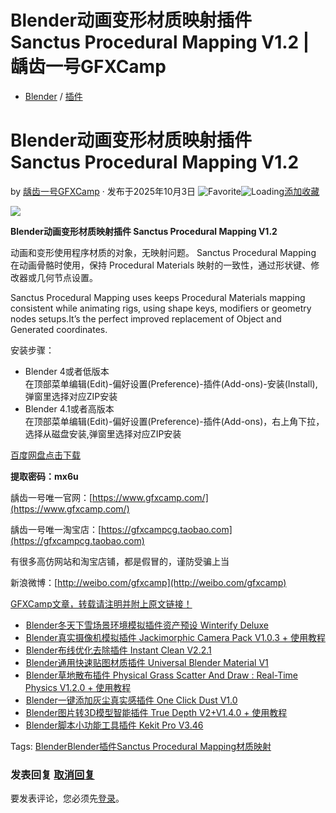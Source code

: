 # Blender动画变形材质映射插件 Sanctus Procedural Mapping V1.2 | 龋齿一号GFXCamp

-   [Blender](https://www.gfxcamp.com/category/plug-ins/blender/) / [插件](https://www.gfxcamp.com/category/plug-ins/)

# Blender动画变形材质映射插件 Sanctus Procedural Mapping V1.2

by [龋齿一号GFXCamp](https://www.gfxcamp.com/author/gfxcamp/ "文章作者 龋齿一号GFXCamp") · 发布于2025年10月3日 ![Favorite](https://www.gfxcamp.com/wp-content/plugins/wp-favorite-posts/img/star.png "Favorite")![Loading](https://www.gfxcamp.com/wp-content/plugins/wp-favorite-posts/img/loading.gif "Loading")[添加收藏](?wpfpaction=add&postid=129863 "添加收藏")

![](https://www.gfxcamp.com/wp-content/uploads/2025/10/Sanctus-Procedural-Mapping.jpg)

**Blender动画变形材质映射插件 Sanctus Procedural Mapping V1.2**

动画和变形使用程序材质的对象，无映射问题。 Sanctus Procedural Mapping 在动画骨骼时使用，保持 Procedural Materials 映射的一致性，通过形状键、修改器或几何节点设置。

Sanctus Procedural Mapping uses keeps Procedural Materials mapping consistent while animating rigs, using shape keys, modifiers or geometry nodes setups.It’s the perfect improved replacement of Object and Generated coordinates.

安装步骤：

-   Blender 4或者低版本  
    在顶部菜单编辑(Edit)-偏好设置(Preference)-插件(Add-ons)-安装(Install),弹窗里选择对应ZIP安装
-   Blender 4.1或者高版本  
    在顶部菜单编辑(Edit)-偏好设置(Preference)-插件(Add-ons)，右上角下拉，选择从磁盘安装,弹窗里选择对应ZIP安装

[百度网盘点击下载](https://pan.baidu.com/s/18YaZIe2OrHmBZOjUK8qNsg?pwd=mx6u)

**提取密码：mx6u**

龋齿一号唯一官网：[https://www.gfxcamp.com/](https://www.gfxcamp.com/)

龋齿一号唯一淘宝店：[https://gfxcampcg.taobao.com](https://gfxcampcg.taobao.com)

有很多高仿网站和淘宝店铺，都是假冒的，谨防受骗上当

新浪微博：[http://weibo.com/gfxcamp](http://weibo.com/gfxcamp)

[GFXCamp文章，转载请注明并附上原文链接！](https://www.gfxcamp.com)

-   [![Blender冬天下雪场景环境模拟插件资产预设 Winterify Deluxe](data:image/gif;base64,R0lGODlhAQABAIAAAAAAAP///yH5BAEAAAAALAAAAAABAAEAAAIBRAA7)](https://www.gfxcamp.com/winterify-deluxe/)[Blender冬天下雪场景环境模拟插件资产预设 Winterify Deluxe](https://www.gfxcamp.com/winterify-deluxe/)
-   [![Blender真实摄像机模拟插件 Jackimorphic Camera Pack V1.0.3 + 使用教程](data:image/gif;base64,R0lGODlhAQABAIAAAAAAAP///yH5BAEAAAAALAAAAAABAAEAAAIBRAA7)](https://www.gfxcamp.com/jackimorphic-camera-pack/)[Blender真实摄像机模拟插件 Jackimorphic Camera Pack V1.0.3 + 使用教程](https://www.gfxcamp.com/jackimorphic-camera-pack/)
-   [![Blender布线优化去除插件 Instant Clean V2.2.1](data:image/gif;base64,R0lGODlhAQABAIAAAAAAAP///yH5BAEAAAAALAAAAAABAAEAAAIBRAA7)](https://www.gfxcamp.com/instant-clean/)[Blender布线优化去除插件 Instant Clean V2.2.1](https://www.gfxcamp.com/instant-clean/)
-   [![Blender通用快速贴图材质插件 Universal Blender Material V1](data:image/gif;base64,R0lGODlhAQABAIAAAAAAAP///yH5BAEAAAAALAAAAAABAAEAAAIBRAA7)](https://www.gfxcamp.com/universal-blender-material/)[Blender通用快速贴图材质插件 Universal Blender Material V1](https://www.gfxcamp.com/universal-blender-material/)
-   [![Blender草地散布插件 Physical Grass Scatter And Draw : Real-Time Physics V1.2.0 + 使用教程](data:image/gif;base64,R0lGODlhAQABAIAAAAAAAP///yH5BAEAAAAALAAAAAABAAEAAAIBRAA7)](https://www.gfxcamp.com/physical-grass-scatter-and-draw/)[Blender草地散布插件 Physical Grass Scatter And Draw : Real-Time Physics V1.2.0 + 使用教程](https://www.gfxcamp.com/physical-grass-scatter-and-draw/)
-   [![Blender一键添加灰尘真实感插件 One Click Dust V1.0](data:image/gif;base64,R0lGODlhAQABAIAAAAAAAP///yH5BAEAAAAALAAAAAABAAEAAAIBRAA7)](https://www.gfxcamp.com/one-click-dust/)[Blender一键添加灰尘真实感插件 One Click Dust V1.0](https://www.gfxcamp.com/one-click-dust/)
-   [![Blender图片转3D模型智能插件 True Depth V2+V1.4.0 + 使用教程](data:image/gif;base64,R0lGODlhAQABAIAAAAAAAP///yH5BAEAAAAALAAAAAABAAEAAAIBRAA7)](https://www.gfxcamp.com/true-depth/)[Blender图片转3D模型智能插件 True Depth V2+V1.4.0 + 使用教程](https://www.gfxcamp.com/true-depth/)
-   [![Blender脚本小功能工具插件 Kekit Pro V3.46](data:image/gif;base64,R0lGODlhAQABAIAAAAAAAP///yH5BAEAAAAALAAAAAABAAEAAAIBRAA7)](https://www.gfxcamp.com/kekit/)[Blender脚本小功能工具插件 Kekit Pro V3.46](https://www.gfxcamp.com/kekit/)

[](javascript:void\(0\); "微博")[](javascript:void\(0\); "微信")[](javascript:void\(0\); "QQ")[](javascript:void\(0\); "QQ空间")

Tags: [Blender](https://www.gfxcamp.com/tag/blender/)[Blender插件](https://www.gfxcamp.com/tag/blender%e6%8f%92%e4%bb%b6/)[Sanctus Procedural Mapping](https://www.gfxcamp.com/tag/sanctus-procedural-mapping/)[材质映射](https://www.gfxcamp.com/tag/%e6%9d%90%e8%b4%a8%e6%98%a0%e5%b0%84/)

### 发表回复 [取消回复](/sanctus-procedural-mapping/#respond)

要发表评论，您必须先[登录](https://www.gfxcamp.com/wp-login.php?redirect_to=https%3A%2F%2Fwww.gfxcamp.com%2Fsanctus-procedural-mapping%2F)。